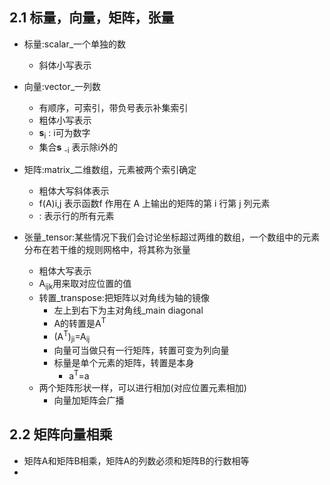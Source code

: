 ## 2.1 标量，向量，矩阵，张量
- 标量:scalar_一个单独的数
    - 斜体小写表示
- 向量:vector_一列数
    - 有顺序，可索引，带负号表示补集索引
    - 粗体小写表示
    - **s**<sub>i</sub> : i可为数字
    - 集合**s** <sub>-i</sub> 表示除i外的

- 矩阵:matrix_二维数组，元素被两个索引确定
    - 粗体大写斜体表示
    - f(A)i,j 表示函数f 作用在 A 上输出的矩阵的第 i 行第 j 列元素
    - : 表示行的所有元素
- 张量_tensor:某些情况下我们会讨论坐标超过两维的数组，一个数组中的元素分布在若干维的规则网格中，将其称为张量
    - 粗体大写表示
    - A<sub>ijk</sub>用来取对应位置的值
    - 转置_transpose:把矩阵以对角线为轴的镜像
        - 左上到右下为主对角线_main diagonal
        - A的转置是A<sup>T</sup>
        - (A<sup>T</sup>)<sub>ji</sub>=A<sub>ij</sub>
        - 向量可当做只有一行矩阵，转置可变为列向量
        - 标量是单个元素的矩阵，转置是本身
            - a<sup>T</sup>=a
    - 两个矩阵形状一样，可以进行相加(对应位置元素相加)
        - 向量加矩阵会广播
## 2.2 矩阵向量相乘
- 矩阵A和矩阵B相乘，矩阵A的列数必须和矩阵B的行数相等
- 